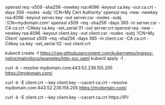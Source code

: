 openssl req -x509 -sha256 -newkey rsa:4096 -keyout ca.key -out ca.crt -days 356 -nodes -subj '/CN=My Cert Authority'
openssl req -new -newkey rsa:4096 -keyout server.key -out server.csr -nodes -subj '/CN=mydomain.com'
openssl x509 -req -sha256 -days 365 -in server.csr -CA ca.crt -CAkey ca.key -set_serial 01 -out server.crt
openssl req -new -newkey rsa:4096 -keyout client.key -out client.csr -nodes -subj '/CN=My Client'
openssl x509 -req -sha256 -days 365 -in client.csr -CA ca.crt -CAkey ca.key -set_serial 02 -out client.crt

kubectl create -f https://raw.githubusercontent.com/kubernetes/ingress-nginx/main/docs/examples/http-svc.yaml
kubectl apply -f .

curl -k --resolve mydomain.com:443:52.236.155.205 https://mydomain.com/

curl -k -E client.crt --key client.key --cacert ca.crt --resolve mydomain.com:443:52.236.155.205 https://mydomain.com/

curl -k -E client.crt --key client.key --cacert ca.crt https://IP/